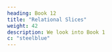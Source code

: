 ```yaml
---
heading: Book 12
title: "Relational Slices"
weight: 42
description: We look into Book 1 
c: "steelblue"
---
```


